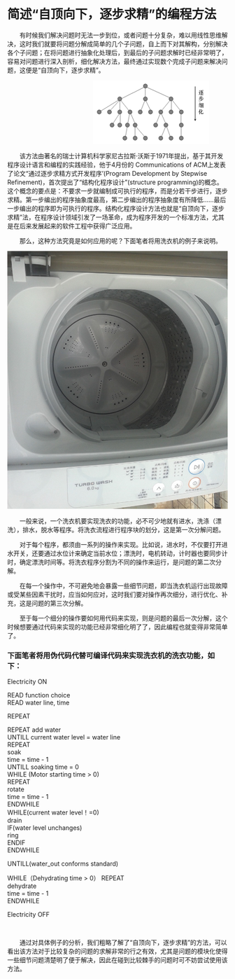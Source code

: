 # 简述“自顶向下，逐步求精”的编程方法

&emsp;&emsp;有时候我们解决问题时无法一步到位，或者问题十分复杂，难以用线性思维解决，这时我们就要将问题分解成简单的几个子问题，自上而下对其解构，分别解决各个子问题；在将问题进行抽象化处理后，到最后的子问题求解时已经非常明了，容易对问题进行深入剖析，细化解决方法，最终通过实现数个完成子问题来解决问题，这便是“自顶向下，逐步求精”。

&emsp;&emsp;&emsp;&emsp;&emsp;&emsp;&emsp;&emsp;&emsp;&emsp;&emsp;&emsp;&emsp;&emsp;![](images/111.bmp)

&emsp;&emsp;该方法由著名的瑞士计算机科学家尼古拉斯·沃斯于1971年提出，基于其开发程序设计语言和编程的实践经验，他于4月份的 Communications of ACM上发表了论文“通过逐步求精方式开发程序’(Program Development by Stepwise Refinement)，首次提出了“结构化程序设计”(structure programming)的概念。这个概念的要点是：不要求一步就编制成可执行的程序，而是分若干步进行，逐步求精。第一步编出的程序抽象度最高，第二步编出的程序抽象度有所降低……最后一步编出的程序即为可执行的程序。结构化程序设计方法也就是“自顶向下，逐步求精”法，在程序设计领域引发了一场革命，成为程序开发的一个标准方法，尤其是在后来发展起来的软件工程中获得广泛应用。

&emsp;&emsp;那么，这种方法究竟是如何应用的呢？下面笔者将用洗衣机的例子来说明。

![](images/68.jpg)

&emsp;&emsp;一般来说，一个洗衣机要实现洗衣的功能，必不可少地就有进水，洗涤（漂洗），排水，脱水等程序。将洗衣流程进行程序块的划分，这是第一次分解问题。

&emsp;&emsp;对于每个程序，都须由一系列的操作来实现。比如说，进水时，不仅要打开进水开关，还要通过水位计来确定当前水位；漂洗时，电机转动，计时器也要同步计时，确定漂洗时间等。将洗衣程序分割为不同的操作来运行，是问题的第二次分解。

&emsp;&emsp;在每一个操作中，不可避免地会暴露一些细节问题，即当洗衣机运行出现故障或受某些因素干扰时，应当如何应对，这时我们要对操作再次细分，进行优化、补充，这是问题的第三次分解。

&emsp;&emsp;至于每一个细分的操作要如何用代码来实现，则是问题的最后一次分解，这个时候想要通过代码来实现的功能已经非常细化明了了，因此编程也就变得非常简单了。

### **下面笔者将用伪代码代替可编译代码来实现洗衣机的洗衣功能，如下：**


Electricity ON

READ function choice </br>
READ water line, time

REPEAT

REPEAT 
    add water</br>
UNTILL current water level = water line</br>
REPEAT </br>
    soak</br>
    time = time - 1 </br>
UNTILL soaking time = 0</br>
WHILE (Motor starting time > 0)</br>
REPEAT </br>
    rotate</br>
    time = time - 1 </br>
ENDWHILE</br>
WHILE(current water level！=0)</br>
    drain</br>
    IF(water level unchanges)</br>
        ring</br>
    ENDIF</br>
ENDWHILE

UNTILL(water_out conforms standard)

WHILE（Dehydrating time > 0） 
REPEAT</br>
    dehydrate</br>
    time = time - 1</br>
ENDWHILE

Electricity OFF

&emsp;&emsp;

&emsp;&emsp;通过对具体例子的分析，我们粗略了解了“自顶向下，逐步求精”的方法，可以看出该方法对于比较复杂的问题的求解非常的行之有效，尤其是问题的模块化使得一些细节问题清楚明了便于解决，因此在碰到比较棘手的问题时可不妨尝试使用该方法。
